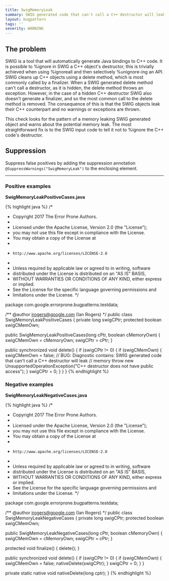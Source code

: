 ```yaml
---
title: SwigMemoryLeak
summary: SWIG generated code that can't call a C++ destructor will leak memory
layout: bugpattern
tags: ''
severity: WARNING
---
```


<!--
*** AUTO-GENERATED, DO NOT MODIFY ***
To make changes, edit the @BugPattern annotation or the explanation in docs/bugpattern.
-->


## The problem
SWIG is a tool that will automatically generate Java bindings to C++ code. It is
possible to %ignore in SWIG a C++ object's destructor, this is trivially
achieved when using %ignoreall and then selectively %unignore-ing an API. SWIG
cleans up C++ objects using a delete method, which is most commonly called by a
finalizer. When a SWIG generated delete method can't call a destructor, as it is
hidden, the delete method throws an exception. However, in the case of a hidden
C++ destructor SWIG also doesn't generate a finalizer, and so the most common
call to the delete method is removed. The consequence of this is that the SWIG
objects leak their C++ counterpart and no warnings or exceptions are thrown.

This check looks for the pattern of a memory leaking SWIG generated object and
warns about the potential memory leak. The most straightforward fix is to the
SWIG input code to tell it not to %ignore the C++ code's destructor.

## Suppression
Suppress false positives by adding the suppression annotation `@SuppressWarnings("SwigMemoryLeak")` to the enclosing element.

----------

### Positive examples
__SwigMemoryLeakPositiveCases.java__

{% highlight java %}
/*
 * Copyright 2017 The Error Prone Authors.
 *
 * Licensed under the Apache License, Version 2.0 (the "License");
 * you may not use this file except in compliance with the License.
 * You may obtain a copy of the License at
 *
 *     http://www.apache.org/licenses/LICENSE-2.0
 *
 * Unless required by applicable law or agreed to in writing, software
 * distributed under the License is distributed on an "AS IS" BASIS,
 * WITHOUT WARRANTIES OR CONDITIONS OF ANY KIND, either express or implied.
 * See the License for the specific language governing permissions and
 * limitations under the License.
 */

package com.google.errorprone.bugpatterns.testdata;

/** @author irogers@google.com (Ian Rogers) */
public class SwigMemoryLeakPositiveCases {
  private long swigCPtr;
  protected boolean swigCMemOwn;

  public SwigMemoryLeakPositiveCases(long cPtr, boolean cMemoryOwn) {
    swigCMemOwn = cMemoryOwn;
    swigCPtr = cPtr;
  }

  public synchronized void delete() {
    if (swigCPtr != 0) {
      if (swigCMemOwn) {
        swigCMemOwn = false;
        // BUG: Diagnostic contains: SWIG generated code that can't call a C++ destructor will leak
        // memory
        throw new UnsupportedOperationException("C++ destructor does not have public access");
      }
      swigCPtr = 0;
    }
  }
}
{% endhighlight %}

### Negative examples
__SwigMemoryLeakNegativeCases.java__

{% highlight java %}
/*
 * Copyright 2017 The Error Prone Authors.
 *
 * Licensed under the Apache License, Version 2.0 (the "License");
 * you may not use this file except in compliance with the License.
 * You may obtain a copy of the License at
 *
 *     http://www.apache.org/licenses/LICENSE-2.0
 *
 * Unless required by applicable law or agreed to in writing, software
 * distributed under the License is distributed on an "AS IS" BASIS,
 * WITHOUT WARRANTIES OR CONDITIONS OF ANY KIND, either express or implied.
 * See the License for the specific language governing permissions and
 * limitations under the License.
 */

package com.google.errorprone.bugpatterns.testdata;

/** @author irogers@google.com (Ian Rogers) */
public class SwigMemoryLeakNegativeCases {
  private long swigCPtr;
  protected boolean swigCMemOwn;

  public SwigMemoryLeakNegativeCases(long cPtr, boolean cMemoryOwn) {
    swigCMemOwn = cMemoryOwn;
    swigCPtr = cPtr;
  }

  protected void finalize() {
    delete();
  }

  public synchronized void delete() {
    if (swigCPtr != 0) {
      if (swigCMemOwn) {
        swigCMemOwn = false;
        nativeDelete(swigCPtr);
      }
      swigCPtr = 0;
    }
  }

  private static native void nativeDelete(long cptr);
}
{% endhighlight %}

